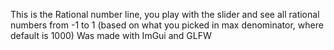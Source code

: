 This is the Rational number line, you play with the slider and see all rational numbers from -1 to 1 (based on what you picked in max denominator, where default is 1000)
Was made with ImGui and GLFW
